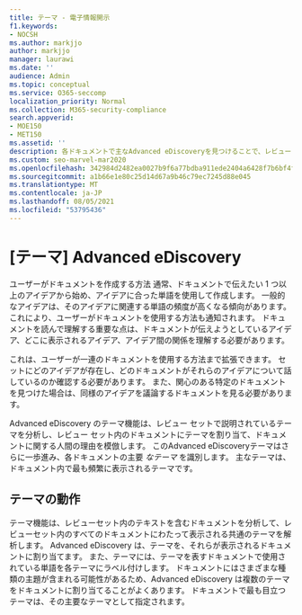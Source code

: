 ```yaml
---
title: テーマ - 電子情報開示
f1.keywords:
- NOCSH
ms.author: markjjo
author: markjjo
manager: laurawi
ms.date: ''
audience: Admin
ms.topic: conceptual
ms.service: O365-seccomp
localization_priority: Normal
ms.collection: M365-security-compliance
search.appverid:
- MOE150
- MET150
ms.assetid: ''
description: 各ドキュメントで主なAdvanced eDiscoveryを見つけることで、レビュー セットを整理するには、ページの [テーマ] を使用します。
ms.custom: seo-marvel-mar2020
ms.openlocfilehash: 342984d2482ea0027b9f6a77bdba911ede2404a6428f7b6bf4fb7a397c8c65a7
ms.sourcegitcommit: a1b66e1e80c25d14d67a9b46c79ec7245d88e045
ms.translationtype: MT
ms.contentlocale: ja-JP
ms.lasthandoff: 08/05/2021
ms.locfileid: "53795436"
---
```

# <a name="themes-in-advanced-ediscovery"></a>[テーマ] Advanced eDiscovery

ユーザーがドキュメントを作成する方法 通常、ドキュメントで伝えたい 1 つ以上のアイデアから始め、アイデアに合った単語を使用して作成します。 一般的なアイデアは、そのアイデアに関連する単語の頻度が高くなる傾向があります。 これにより、ユーザーがドキュメントを使用する方法も通知されます。 ドキュメントを読んで理解する重要な点は、ドキュメントが伝えようとしているアイデア、どこに表示されるアイデア、アイデア間の関係を理解する必要があります。

これは、ユーザーが一連のドキュメントを使用する方法まで拡張できます。 セットにどのアイデアが存在し、どのドキュメントがそれらのアイデアについて話しているのか確認する必要があります。 また、関心のある特定のドキュメントを見つけた場合は、同様のアイデアを議論するドキュメントを見る必要があります。

Advanced eDiscovery のテーマ機能は、レビュー セットで説明されているテーマを分析し、レビュー セット内のドキュメントにテーマを割り当て、ドキュメントに関する人間の理由を模倣します。 このAdvanced eDiscoveryテーマはさらに一歩進み、各ドキュメントの主要 *なテーマ* を識別します。 主なテーマは、ドキュメント内で最も頻繁に表示されるテーマです。

## <a name="how-does-themes-work"></a>テーマの動作

テーマ機能は、レビューセット内のテキストを含むドキュメントを分析して、レビューセット内のすべてのドキュメントにわたって表示される共通のテーマを解析します。 Advanced eDiscovery は、テーマを、それらが表示されるドキュメントに割り当てます。 また、テーマには、テーマを表すドキュメントで使用されている単語を各テーマにラベル付けします。 ドキュメントにはさまざまな種類の主題が含まれる可能性があるため、Advanced eDiscovery は複数のテーマをドキュメントに割り当てることがよくあります。 ドキュメントで最も目立つテーマは、その主要なテーマとして指定されます。
